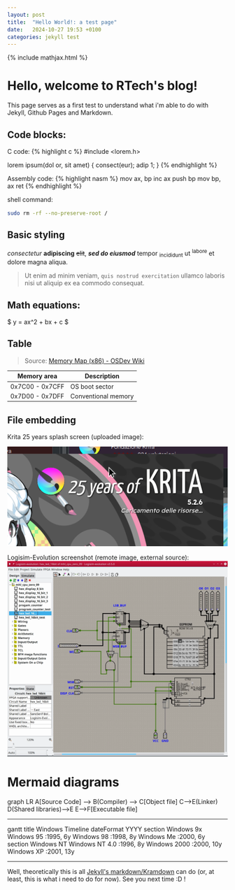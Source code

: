```yaml
---
layout: post
title:  "Hello World!: a test page"
date:   2024-10-27 19:53 +0100
categories: jekyll test
---
```


{% include mathjax.html %}

# Hello, welcome to RTech's blog!

This page serves as a first test to understand what i'm able to do with Jekyll, Github Pages and Markdown.

## Code blocks:
C code:
{% highlight c %}
#include <lorem.h>

lorem ipsum(dol or, sit amet) {
  consect(eur);
  adip 1;
}
{% endhighlight %}

Assembly code:
{% highlight nasm %}
mov ax, bp
inc ax
push bp
mov bp, ax
ret
{% endhighlight %}

shell command:
```sh
sudo rm -rf --no-preserve-root /
```

## Basic styling

*consectetur* __adipiscing__ ~~elit~~, ***sed do eiusmod*** tempor <sub>incididunt</sub> ut <sup>labore</sup> et dolore magna aliqua.
> Ut enim ad minim veniam, `quis nostrud exercitation` ullamco laboris nisi ut aliquip ex ea commodo consequat.

## Math equations:

$ y = ax^2 + bx + c $

## Table

> Source: [Memory Map (x86) - OSDev Wiki](https://wiki.osdev.https://wiki.osdev.org/Memory_Map_(x86)#Overvieworg/Memory_Map_(x86)#Overview)

| Memory area | Description |
|-------------|-------------|
| 0x7C00 - 0x7CFF | OS boot sector |
| 0x7D00 - 0x7DFF | Conventional memory |

## File embedding

Krita 25 years splash screen (uploaded image):

![Krita 25 Years splash screen (placeholder text)](/assets/2024-10-27-hello-world-a-test-page/krita_25yrs.png)

Logisim-Evolution screenshot (remote image, external source):
![Logisim-Evolution screenshot (placeholder text)](https://github.com/logisim-evolution/logisim-evolution/raw/main/docs/img/logisim-evolution-01.png)

# Mermaid diagrams

<div class="mermaid">
  graph LR
      A[Source Code] --> B(Compiler) --> C[Object file]
      C-->E(Linker)
      D(Shared libraries)-->E
      E-->F[Executable file]
</div>

---

<div class="mermaid">
  gantt
    title Windows Timeline
    dateFormat YYYY
    section Windows 9x
      Windows 95          :1995, 6y
      Windows 98          :1998, 8y
      Windows Me          :2000, 6y
    section Windows NT
      Windows NT 4.0      :1996, 8y
      Windows 2000        :2000, 10y
      Windows XP          :2001, 13y
</div>

---

Well, theoretically this is all [Jekyll's markdown/Kramdown](https://www.markdownguide.org/tools/jekyll/) can do (or, at least, this is what i need to do for now). See you next time :D !
